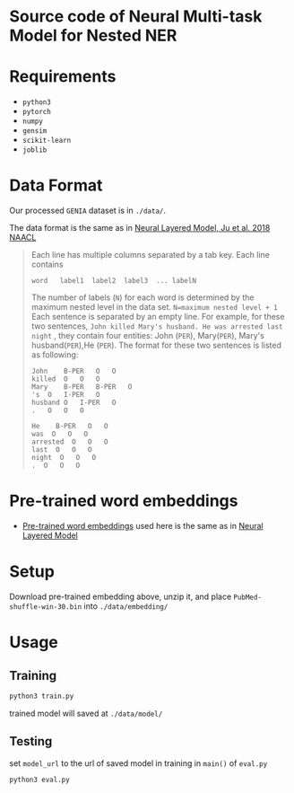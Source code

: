 # Source code of Neural Multi-task Model for Nested NER


# Requirements
* `python3`
* `pytorch`
* `numpy`
* `gensim`
* `scikit-learn`
* `joblib`

# Data Format
Our processed `GENIA` dataset is in `./data/`.

The data format is the same as in [Neural Layered Model, Ju et al. 2018 NAACL](https://github.com/meizhiju/layered-bilstm-crf) 
>Each line has multiple columns separated by a tab key. 
>Each line contains
>```
>word	label1	label2	label3	...	labelN
>```
>The number of labels (`N`) for each word is determined by the maximum nested level in the data set. `N=maximum nested level + 1`
>Each sentence is separated by an empty line.
>For example, for these two sentences, `John killed Mary's husband. He was arrested last night` , they contain four entities: John (`PER`), Mary(`PER`), Mary's husband(`PER`),He (`PER`).
>The format for these two sentences is listed as following:
>```
>John    B-PER   O   O
>killed  O   O   O
>Mary    B-PER   B-PER   O
>'s  O   I-PER   O
>husband O   I-PER   O
>.   O   O   O
>
>He    B-PER   O   O
>was  O   O   O
>arrested  O   O   O
>last  O   O   O
>night  O   O   O
>.  O   O   O
>```

# Pre-trained word embeddings
* [Pre-trained word embeddings](https://drive.google.com/open?id=0BzMCqpcgEJgiUWs0ZnU0NlFTam8) used here is the same as in [Neural Layered Model](https://github.com/meizhiju/layered-bilstm-crf) 

# Setup
Download pre-trained embedding above, unzip it, and place `PubMed-shuffle-win-30.bin` into `./data/embedding/`

# Usage
## Training

```sh
python3 train.py
```
trained model will saved at `./data/model/`
## Testing
 set `model_url` to the url of saved model in training in `main()` of `eval.py`
```sh
python3 eval.py
```
